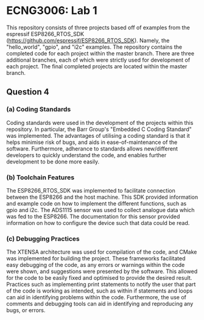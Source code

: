# ECNG3006: Lab 1
This repository consists of three projects based off of examples from the espressif ESP8266_RTOS_SDK (https://github.com/espressif/ESP8266_RTOS_SDK). Namely, the "hello_world", "gpio", and "i2c" examples. The repository contains the completed code for each project within the master branch. There are three additional branches, each of which were strictly used for development of each project. The final completed projects are located within the master branch.


## Question 4

### (a) Coding Standards
Coding standards were used in the development of the projects within this repository. In particular, the Barr Group's "Embedded C Coding Standard" was implemented. The advantages of utilising a coding standard is that it helps minimise risk of bugs, and aids in ease-of-maintenance of the software. Furthermore, adherance to standards allows new/different developers to quickly understand the code, and enables further development to be done more easily.

### (b) Toolchain Features
The ESP8266_RTOS_SDK was implemented to facilitate connection between the ESP8266 and the host machine. This SDK provided information and example code on how to implement the different functions, such as gpio and i2c. The ADS1115 sensor was used to collect analogue data which was fed to the ESP8266. The documentation for this sensor provided information on how to configure the device such that data could be read.

### (c) Debugging Practices
The XTENSA architecture was used for compilation of the code, and CMake was implemented for building the project. These frameworks facilitated easy debugging of the code, as any errors or warnings within the code were shown, and suggestions were presented by the software. This allowed for the code to be easily fixed and optimised to provide the desired result. Practices such as implementing print statements to notify the user that part of the code is working as intended, such as within if statements and loops can aid in identifying problems within the code. Furthermore, the use of comments and debugging tools can aid in identifying and reproducing any bugs, or errors.
